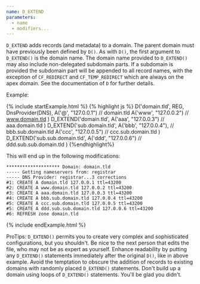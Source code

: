 ```yaml
---
name: D_EXTEND
parameters:
  - name
  - modifiers...
---
```


`D_EXTEND` adds records (and metadata) to a domain. The parent domain must have previously been defined by `D()`. As with `D()`, the first argument to `D_EXTEND()` is the domain name. The domain name provided to `D_EXTEND()` may also include non-delegated subdomain parts. If a subdomain is provided the subdomain part will be appended to all record names, with the exception of `CF_REDIRECT` and `CF_TEMP_REDIRECT`
which are always on the apex domain. See the documentation of `D` for further details.

Example:

{% include startExample.html %}
{% highlight js %}
D('domain.tld', REG, DnsProvider(DNS),
  A('@', "127.0.0.1")         // domain.tld
  A('www', "127.0.0.2")       // www.domain.tld
)
D_EXTEND('domain.tld',
  A('aaa', "127.0.0.3")       // aaa.domain.tld
)
D_EXTEND('sub.domain.tld',
  A('bbb', "127.0.0.4"),      // bbb.sub.domain.tld
  A('ccc', "127.0.0.5")       // ccc.sub.domain.tld
)
D_EXTEND('sub.sub.domain.tld',
  A('ddd', "127.0.0.6")       // ddd.sub.sub.domain.tld
)
{%endhighlight%}

This will end up in the following modifications:
```
******************** Domain: domain.tld
----- Getting nameservers from: registrar
----- DNS Provider: registrar...3 corrections
#1: CREATE A domain.tld 127.0.0.1 ttl=43200
#2: CREATE A www.domain.tld 127.0.0.2 ttl=43200
#3: CREATE A aaa.domain.tld 127.0.0.3 ttl=43200
#4: CREATE A bbb.sub.domain.tld 127.0.0.4 ttl=43200
#5: CREATE A ccc.sub.domain.tld 127.0.0.5 ttl=43200
#5: CREATE A ddd.sub.sub.domain.tld 127.0.0.6 ttl=43200
#6: REFRESH zone domain.tld
```
{% include endExample.html %}

ProTips: `D_EXTEND()` permits you to create very complex and
sophisticated configurations, but you shouldn't. Be nice to the next
person that edits the file, who may not be as expert as yourself.
Enhance readability by putting any `D_EXTEND()` statements immediately
after the original `D()`, like in above example.  Avoid the temptation
to obscure the addition of records to existing domains with randomly
placed `D_EXTEND()` statements. Don't build up a domain using loops of
`D_EXTEND()` statements. You'll be glad you didn't.
